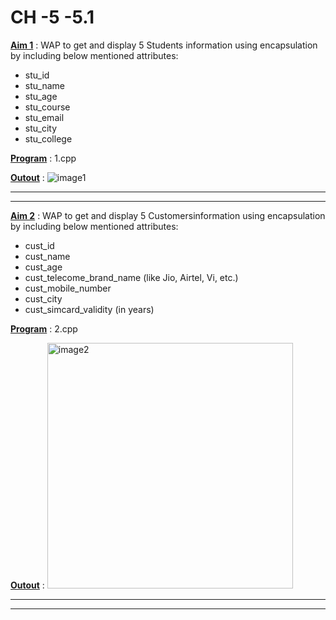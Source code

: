 # CH -5 -5.1

<u>**Aim 1**</u> : WAP to get and display 5 Students information using
encapsulation by including below mentioned attributes:
- stu_id
- stu_name
- stu_age
- stu_course
- stu_email
- stu_city
- stu_college

<u>**Program**</u> : 1.cpp

<u>**Outout**</u> : 
![image1](https://user-images.githubusercontent.com/114163761/209755964-6e3fc3d1-fe30-43b3-80d4-279320a58d75.PNG)

****
****
<u>**Aim 2**</u> : WAP to get and display 5 Customersinformation using encapsulation by including
below mentioned attributes:
- cust_id
- cust_name
- cust_age
- cust_telecome_brand_name (like Jio, Airtel, Vi, etc.)
- cust_mobile_number
- cust_city
- cust_simcard_validity (in years)

<u>**Program**</u> : 2.cpp

<u>**Outout**</u> : 
<img width="393" alt="image2" src="https://user-images.githubusercontent.com/114163761/209755983-15db5b67-2388-4e25-a9dd-da328d1d906a.PNG">

****
****
